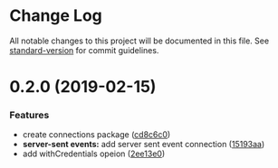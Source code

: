 # Change Log

All notable changes to this project will be documented in this file. See [standard-version](https://github.com/conventional-changelog/standard-version) for commit guidelines.

<a name="0.2.0"></a>
# 0.2.0 (2019-02-15)


### Features

* create connections package ([cd8c6c0](https://github.com/dcos-labs/connections/commit/cd8c6c0))
* **server-sent events:** add server sent event connection ([15193aa](https://github.com/dcos-labs/connections/commit/15193aa))
* add withCredentials opeion ([2ee13e0](https://github.com/dcos-labs/connections/commit/2ee13e0))
